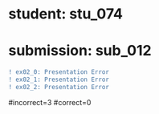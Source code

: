 # student: stu_074
# submission: sub_012

```diff
! ex02_0: Presentation Error
! ex02_1: Presentation Error
! ex02_2: Presentation Error
```
#incorrect=3
#correct=0
